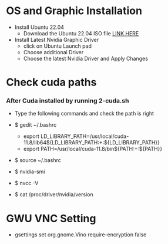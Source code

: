 # OS  and Graphic Installation 
- Install Ubuntu 22.04
  - Download the Ubuntu 22.04 ISO file [LINK HERE](https://ubuntu.com/download/desktop/thank-you?version=22.04.2&architecture=amd64)
- Install Latest Nvidia Graphic Driver
  - click on Ubuntu Launch pad
  - Choose additional Driver
  - Choose the latest Nvidia Driver and Apply Changes
   
# Check cuda paths
### After Cuda installed by running 2-cuda.sh
- Type the following commands and check the path is right
- $ gedit ~/.bashrc
  - export LD_LIBRARY_PATH=/usr/local/cuda-11.8/lib64${LD_LIBRARY_PATH:+:${LD_LIBRARY_PATH}}
  - export PATH=/usr/local/cuda-11.8/bin${PATH:+:${PATH}}  
	
- $ source ~/.bashrc
- $ nvidia-smi
- $ nvcc -V
- $ cat /proc/driver/nvidia/version

# GWU VNC Setting
- gsettings set org.gnome.Vino require-encryption false